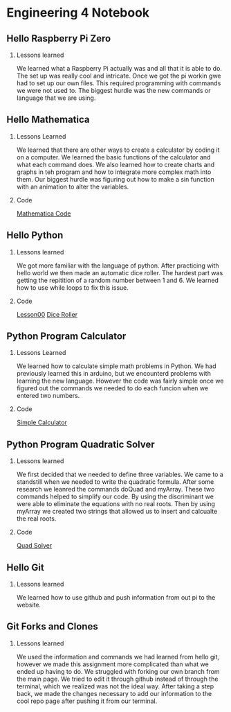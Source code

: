 # Engineering 4 Notebook
## Hello Raspberry Pi Zero
1. Lessons learned

   We learned what a Raspberry Pi actually was and all that it is able to do. The set up was really cool and intricate. Once we got the pi workin gwe had to set up our own files. This required programming with commands we were not used to. The biggest hurdle was the new commands or language that we are using. 
   
## Hello Mathematica
1. Lessons Learned

   We learned that there are other ways to create a calculator by coding it on a computer. We learned the basic functions of the calculator and what each command does. We also learned how to create charts and graphs in teh program and how to integrate more complex math into them. Our biggest hurdle was figuring out how to make a sin function with an animation to alter the variables. 
   
2. Code

   [Mathematica Code](Mathematica.nb)
   
## Hello Python
1. Lessons learned

   We got more familiar with the language of python. After practicing with hello world we then made an automatic dice roller. The hardest part was getting the repitition of a random number between 1 and 6. We learned how to use while loops to fix this issue. 
   
2. Code 

   [Lesson00](Python/lesson00.py)
   [Dice Roller](Python/DiceRoller.py)
   
## Python Program Calculator
1. Lessons Learned

   We learned how to calculate simple math problems in Python. We had previously learned this in arduino, but we encounterd problems with learning the new language. However the code was fairly simple once we figured out the commands we needed to do each funcion when we entered two numbers. 
   
2. Code

   [Simple Calculator](Python/calculator1.py)
   
## Python Program Quadratic Solver
1. Lessons learned

   We first decided that we needed to define three variables. We came to a standstill when we needed to write the quadratic formula. After some research we leanred the commands doQuad and myArray. These two commands helped to simplify our code. By using the discriminant we were able to eliminate the equations with no real roots. Then by using myArray we created two strings that allowed us to insert and calcualte the real roots. 
   
2. Code

   [Quad Solver](Python/quadsolver.py)
   
## Hello Git
1. Lessons learned

   We learned how to use github and push information from out pi to the website. 
   
## Git Forks and Clones
1. Lessons learned

   We used the information and commands we had learned from hello git, however we made this assignment more complicated than what we ended up having to do. We struggled with forking our own branch from the main page. We tried to edit it through github instead of through the terminal, which we realized was not the ideal way. After taking a step back, we made the changes necessary to add our information to the cool repo page after pushing it from our terminal. 


